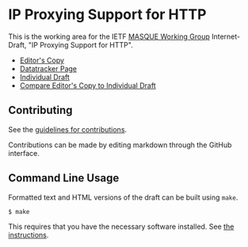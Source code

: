 # IP Proxying Support for HTTP

This is the working area for the IETF [MASQUE Working Group](https://datatracker.ietf.org/wg/masque/documents/) Internet-Draft, "IP Proxying Support for HTTP".

* [Editor's Copy](https://ietf-wg-masque.github.io/draft-ietf-masque-connect-ip/#go.draft-ietf-masque-connect-ip.html)
* [Datatracker Page](https://datatracker.ietf.org/doc/draft-ietf-masque-connect-ip)
* [Individual Draft](https://datatracker.ietf.org/doc/html/draft-ietf-masque-connect-ip)
* [Compare Editor's Copy to Individual Draft](https://tfpauly.github.io/draft-ietf-masque-connect-ip/#go.draft-ietf-masque-connect-ip.diff)


## Contributing

See the
[guidelines for contributions](https://github.com/ietf-wg-masque/draft-ietf-masque-connect-ip/blob/main/CONTRIBUTING.md).

Contributions can be made by editing markdown through the GitHub interface.


## Command Line Usage

Formatted text and HTML versions of the draft can be built using `make`.

```sh
$ make
```

This requires that you have the necessary software installed.  See
[the instructions](https://github.com/martinthomson/i-d-template/blob/main/doc/SETUP.md).

